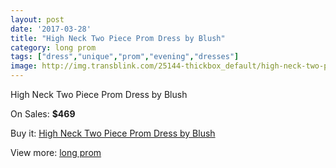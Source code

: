 ```yaml
---
layout: post
date: '2017-03-28'
title: "High Neck Two Piece Prom Dress by Blush"
category: long prom
tags: ["dress","unique","prom","evening","dresses"]
image: http://img.transblink.com/25144-thickbox_default/high-neck-two-piece-prom-dress-by-blush.jpg
---
```

High Neck Two Piece Prom Dress by Blush

On Sales: **$469**
<a href="https://www.transblink.com/en/long-prom/7924-high-neck-two-piece-prom-dress-by-blush.html"><amp-img layout="responsive" width="600" height="600" src="//img.transblink.com/25144-thickbox_default/high-neck-two-piece-prom-dress-by-blush.jpg" alt="High Neck Two Piece Prom Dress by Blush 0" /></a>
<a href="https://www.transblink.com/en/long-prom/7924-high-neck-two-piece-prom-dress-by-blush.html"><amp-img layout="responsive" width="600" height="600" src="//img.transblink.com/25147-thickbox_default/high-neck-two-piece-prom-dress-by-blush.jpg" alt="High Neck Two Piece Prom Dress by Blush 1" /></a>
<a href="https://www.transblink.com/en/long-prom/7924-high-neck-two-piece-prom-dress-by-blush.html"><amp-img layout="responsive" width="600" height="600" src="//img.transblink.com/25146-thickbox_default/high-neck-two-piece-prom-dress-by-blush.jpg" alt="High Neck Two Piece Prom Dress by Blush 2" /></a>
<a href="https://www.transblink.com/en/long-prom/7924-high-neck-two-piece-prom-dress-by-blush.html"><amp-img layout="responsive" width="600" height="600" src="//img.transblink.com/25145-thickbox_default/high-neck-two-piece-prom-dress-by-blush.jpg" alt="High Neck Two Piece Prom Dress by Blush 3" /></a>

Buy it: [High Neck Two Piece Prom Dress by Blush](https://www.transblink.com/en/long-prom/7924-high-neck-two-piece-prom-dress-by-blush.html "High Neck Two Piece Prom Dress by Blush")

View more: [long prom](https://www.transblink.com/en/58-long-prom "long prom")